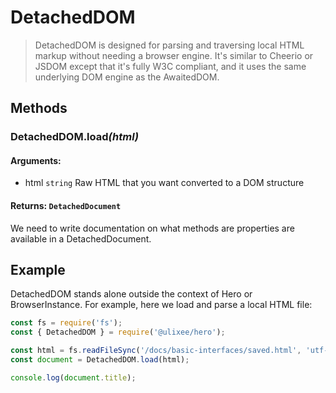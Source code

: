 # DetachedDOM

> DetachedDOM is designed for parsing and traversing local HTML markup without needing a browser engine. It's similar to Cheerio or JSDOM except that it's fully W3C compliant, and it uses the same underlying DOM engine as the AwaitedDOM.

## Methods

### DetachedDOM.load<em>(html)</em>
#### **Arguments**:
- html `string` Raw HTML that you want converted to a DOM structure
#### **Returns**: `DetachedDocument`

We need to write documentation on what methods are properties are available in a DetachedDocument.

## Example

DetachedDOM stands alone outside the context of Hero or BrowserInstance. For example, here we load and parse a local HTML file:

```js
const fs = require('fs');
const { DetachedDOM } = require('@ulixee/hero');

const html = fs.readFileSync('/docs/basic-interfaces/saved.html', 'utf-8');
const document = DetachedDOM.load(html);

console.log(document.title);
````
